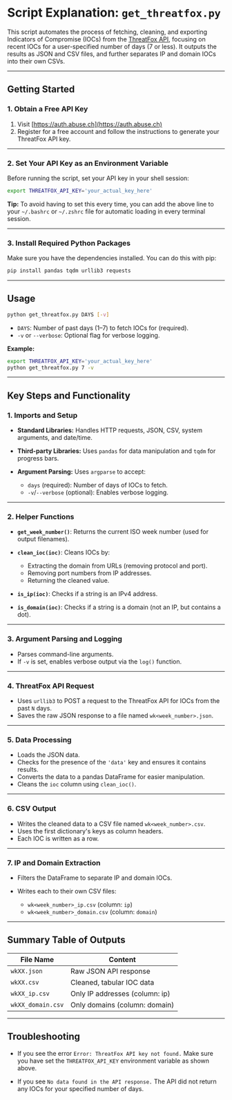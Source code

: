 

# Script Explanation: `get_threatfox.py`

This script automates the process of fetching, cleaning, and exporting Indicators of Compromise (IOCs) from the [ThreatFox API](https://threatfox.abuse.ch/), focusing on recent IOCs for a user-specified number of days (7 or less). It outputs the results as JSON and CSV files, and further separates IP and domain IOCs into their own CSVs.

---

## **Getting Started**

### **1. Obtain a Free API Key**

1. Visit [https://auth.abuse.ch](https://auth.abuse.ch)
2. Register for a free account and follow the instructions to generate your ThreatFox API key.

---

### **2. Set Your API Key as an Environment Variable**

Before running the script, set your API key in your shell session:

```bash
export THREATFOX_API_KEY='your_actual_key_here'
```

**Tip:**
To avoid having to set this every time, you can add the above line to your `~/.bashrc` or `~/.zshrc` file for automatic loading in every terminal session.

---

### **3. Install Required Python Packages**

Make sure you have the dependencies installed. You can do this with pip:

```bash
pip install pandas tqdm urllib3 requests
```

---

## **Usage**

```bash
python get_threatfox.py DAYS [-v]
```

* `DAYS`: Number of past days (1–7) to fetch IOCs for (required).
* `-v` or `--verbose`: Optional flag for verbose logging.

**Example:**

```bash
export THREATFOX_API_KEY='your_actual_key_here'
python get_threatfox.py 7 -v
```

---

## **Key Steps and Functionality**

### 1. **Imports and Setup**

* **Standard Libraries:** Handles HTTP requests, JSON, CSV, system arguments, and date/time.
* **Third-party Libraries:** Uses `pandas` for data manipulation and `tqdm` for progress bars.
* **Argument Parsing:** Uses `argparse` to accept:

  * `days` (required): Number of days of IOCs to fetch.
  * `-v`/`--verbose` (optional): Enables verbose logging.

---

### 2. **Helper Functions**

* **`get_week_number()`**: Returns the current ISO week number (used for output filenames).
* **`clean_ioc(ioc)`**: Cleans IOCs by:

  * Extracting the domain from URLs (removing protocol and port).
  * Removing port numbers from IP addresses.
  * Returning the cleaned value.
* **`is_ip(ioc)`**: Checks if a string is an IPv4 address.
* **`is_domain(ioc)`**: Checks if a string is a domain (not an IP, but contains a dot).

---

### 3. **Argument Parsing and Logging**

* Parses command-line arguments.
* If `-v` is set, enables verbose output via the `log()` function.

---

### 4. **ThreatFox API Request**

* Uses `urllib3` to POST a request to the ThreatFox API for IOCs from the past `N` days.
* Saves the raw JSON response to a file named `wk<week_number>.json`.

---

### 5. **Data Processing**

* Loads the JSON data.
* Checks for the presence of the `'data'` key and ensures it contains results.
* Converts the data to a pandas DataFrame for easier manipulation.
* Cleans the `ioc` column using `clean_ioc()`.

---

### 6. **CSV Output**

* Writes the cleaned data to a CSV file named `wk<week_number>.csv`.
* Uses the first dictionary's keys as column headers.
* Each IOC is written as a row.

---

### 7. **IP and Domain Extraction**

* Filters the DataFrame to separate IP and domain IOCs.
* Writes each to their own CSV files:

  * `wk<week_number>_ip.csv` (column: `ip`)
  * `wk<week_number>_domain.csv` (column: `domain`)

---

## **Summary Table of Outputs**

| File Name         | Content                        |
| ----------------- | ------------------------------ |
| `wkXX.json`       | Raw JSON API response          |
| `wkXX.csv`        | Cleaned, tabular IOC data      |
| `wkXX_ip.csv`     | Only IP addresses (column: ip) |
| `wkXX_domain.csv` | Only domains (column: domain)  |

---

## **Troubleshooting**

* If you see the error
  `Error: ThreatFox API key not found.`
  Make sure you have set the `THREATFOX_API_KEY` environment variable as shown above.

* If you see
  `No data found in the API response.`
  The API did not return any IOCs for your specified number of days.


